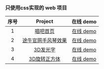 
### 只使用css实现的 web 项目

| 序号 |                                            Project                                            |                                在线 demo                                 |
| :--: | :-------------------------------------------------------------------------------------------: | :----------------------------------------------------------------------: |
|  1   | [唱吧首页](https://github.com/eveningwater/my-web-projects/tree/master/CSS/1/) | [在线 demo](https://www.eveningwater.com/my-web-projects/CSS/1/) |
|  2   | [途牛官网手风琴效果](https://github.com/eveningwater/my-web-projects/tree/master/CSS/2/) | [在线 demo](https://www.eveningwater.com/my-web-projects/CSS/2/) |
|  3   | [3D发光字](https://github.com/eveningwater/my-web-projects/tree/master/CSS/3/) | [在线 demo](https://www.eveningwater.com/my-web-projects/CSS/3/) |
|  4   | [3D旋转正方体](https://github.com/eveningwater/my-web-projects/tree/master/CSS/4/) | [在线 demo](https://www.eveningwater.com/my-web-projects/CSS/4/) |